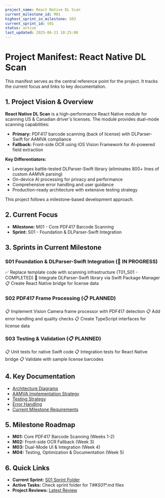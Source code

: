 ```yaml
---
project_name: React Native DL Scan
current_milestone_id: M01
highest_sprint_in_milestone: S03
current_sprint_id: S01
status: active
last_updated: 2025-06-21 10:25:00
---
```


# Project Manifest: React Native DL Scan

This manifest serves as the central reference point for the project. It tracks the current focus and links to key documentation.

## 1. Project Vision & Overview

**React Native DL Scan** is a high-performance React Native module for scanning US & Canadian driver's licenses. The module provides dual-mode scanning capabilities:

- **Primary:** PDF417 barcode scanning (back of license) with DLParser-Swift for AAMVA compliance
- **Fallback:** Front-side OCR using iOS Vision Framework for AI-powered field extraction

**Key Differentiators:**
- Leverages battle-tested DLParser-Swift library (eliminates 800+ lines of custom AAMVA parsing)
- On-device AI processing for privacy and performance
- Comprehensive error handling and user guidance
- Production-ready architecture with extensive testing strategy

This project follows a milestone-based development approach.

## 2. Current Focus

- **Milestone:** M01 - Core PDF417 Barcode Scanning
- **Sprint:** S01 - Foundation & DLParser-Swift Integration

## 3. Sprints in Current Milestone

### S01 Foundation & DLParser-Swift Integration (🚧 IN PROGRESS)

✅ Replace template code with scanning infrastructure (T01_S01 - COMPLETED)
🚧 Integrate DLParser-Swift library via Swift Package Manager
📋 Create React Native bridge for license data

### S02 PDF417 Frame Processing (📋 PLANNED)

📋 Implement Vision Camera frame processor with PDF417 detection
📋 Add error handling and quality checks
📋 Create TypeScript interfaces for license data

### S03 Testing & Validation (📋 PLANNED)

📋 Unit tests for native Swift code
📋 Integration tests for React Native bridge
📋 Validate with sample license barcodes

## 4. Key Documentation

- [Architecture Diagrams](../docs/ARCHITECTURE_DIAGRAMS.md)
- [AAMVA Implementation Strategy](../docs/AAMVA_IMPLEMENTATION.md)
- [Testing Strategy](../docs/TESTING_STRATEGY.md)
- [Error Handling](../docs/ERROR_HANDLING.md)
- [Current Milestone Requirements](./02_REQUIREMENTS/M01_Core_PDF417_Scanning/)

## 5. Milestone Roadmap

- **M01:** Core PDF417 Barcode Scanning (Weeks 1-2)
- **M02:** Front-side OCR Fallback (Week 3)
- **M03:** Dual-Mode UI & Integration (Week 4)
- **M04:** Testing, Optimization & Documentation (Week 5)

## 6. Quick Links

- **Current Sprint:** [S01 Sprint Folder](./03_SPRINTS/S01_M01_Foundation_DLParser_Integration/)
- **Active Tasks:** Check sprint folder for T##_S01_*.md files
- **Project Reviews:** [Latest Review](./10_STATE_OF_PROJECT/)
